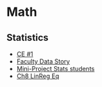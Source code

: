 # Math

## Statistics

- [CE #1](assignments/ce1.md)
- [Faculty Data Story](faculty-data-story.tex)
- [Mini-Project Stats students](mini-project-stats-students.tex)
- [Ch8 LinReg Eq](ch8-linreg-eq.tex)


